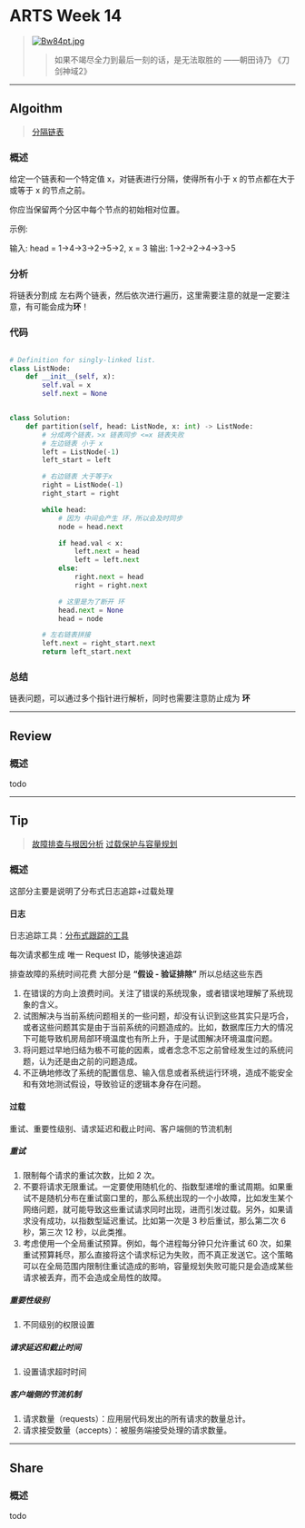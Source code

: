 # ARTS Week 14
>[![Bw84pt.jpg](https://s1.ax1x.com/2020/11/01/Bw84pt.jpg)](https://imgchr.com/i/Bw84pt)
>> 如果不竭尽全力到最后一刻的话，是无法取胜的 ——朝田诗乃 《刀剑神域2》

***
## Algoithm
>[分隔链表](https://leetcode-cn.com/problems/partition-list)

### 概述
给定一个链表和一个特定值 x，对链表进行分隔，使得所有小于 x 的节点都在大于或等于 x 的节点之前。

你应当保留两个分区中每个节点的初始相对位置。
 

示例:

输入: head = 1->4->3->2->5->2, x = 3
输出: 1->2->2->4->3->5

### 分析
将链表分割成 左右两个链表，然后依次进行遍历，这里需要注意的就是一定要注意，有可能会成为**环**！

### 代码

```python

# Definition for singly-linked list.
class ListNode:
    def __init__(self, x):
        self.val = x
        self.next = None


class Solution:
    def partition(self, head: ListNode, x: int) -> ListNode:
        # 分成两个链表，>x 链表同步 <=x 链表失败
        # 左边链表 小于 x
        left = ListNode(-1)
        left_start = left

        # 右边链表 大于等于x
        right = ListNode(-1)
        right_start = right

        while head:
            # 因为 中间会产生 环，所以会及时同步
            node = head.next

            if head.val < x:
                left.next = head
                left = left.next
            else:
                right.next = head
                right = right.next

            # 这里是为了断开 环
            head.next = None
            head = node

        # 左右链表拼接
        left.next = right_start.next
        return left_start.next

```

### 总结
链表问题，可以通过多个指针进行解析，同时也需要注意防止成为 **环**

***
## Review
>[](todo)

### 概述
todo


***
## Tip
>[故障排查与根因分析](https://time.geekbang.org/column/article/157416)
>[过载保护与容量规划](https://time.geekbang.org/column/article/159848)

### 概述
这部分主要是说明了分布式日志追踪+过载处理

#### 日志
日志追踪工具：[分布式跟踪的工具](https://opentracing.io/)

每次请求都生成 唯一 Request ID，能够快速追踪


排查故障的系统时间花费 大部分是 **“假设 - 验证排除”** 所以总结这些东西

1. 在错误的方向上浪费时间。关注了错误的系统现象，或者错误地理解了系统现象的含义。
2. 试图解决与当前系统问题相关的一些问题，却没有认识到这些其实只是巧合，或者这些问题其实是由于当前系统的问题造成的。比如，数据库压力大的情况下可能导致机房局部环境温度也有所上升，于是试图解决环境温度问题。
3. 将问题过早地归结为极不可能的因素，或者念念不忘之前曾经发生过的系统问题，认为还是由之前的问题造成。
4. 不正确地修改了系统的配置信息、输入信息或者系统运行环境，造成不能安全和有效地测试假设，导致验证的逻辑本身存在问题。


#### 过载
重试、重要性级别、请求延迟和截止时间、客户端侧的节流机制

##### 重试

1. 限制每个请求的重试次数，比如 2 次。
2. 不要将请求无限重试。一定要使用随机化的、指数型递增的重试周期。如果重试不是随机分布在重试窗口里的，那么系统出现的一个小故障，比如发生某个网络问题，就可能导致这些重试请求同时出现，进而引发过载。另外，如果请求没有成功，以指数型延迟重试。比如第一次是 3 秒后重试，那么第二次 6 秒，第三次 12 秒，以此类推。
3. 考虑使用一个全局重试预算。例如，每个进程每分钟只允许重试 60 次，如果重试预算耗尽，那么直接将这个请求标记为失败，而不真正发送它。这个策略可以在全局范围内限制住重试造成的影响，容量规划失败可能只是会造成某些请求被丢弃，而不会造成全局性的故障。

##### 重要性级别
1. 不同级别的权限设置

##### 请求延迟和截止时间
1. 设置请求超时时间

##### 客户端侧的节流机制
1. 请求数量（requests）：应用层代码发出的所有请求的数量总计。
2. 请求接受数量（accepts）：被服务端接受处理的请求数量。

***
## Share
>[](todo)

### 概述
todo